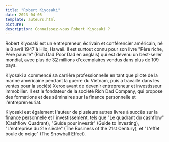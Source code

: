 ```yaml
---
title: "Robert Kiyosaki"
date: 2023-04-05
template: auteurs.html
picture: 
description: Connaissez-vous Robert Kiyosaki ?
---
```


Robert Kiyosaki est un entrepreneur, écrivain et conférencier américain, né le 8 avril 1947 à Hilo, Hawaii. Il est surtout connu pour son livre "Père riche, Père pauvre" (Rich Dad Poor Dad en anglais) qui est devenu un best-seller mondial, avec plus de 32 millions d'exemplaires vendus dans plus de 109 pays.

Kiyosaki a commencé sa carrière professionnelle en tant que pilote de la marine américaine pendant la guerre du Vietnam, puis a travaillé dans les ventes pour la société Xerox avant de devenir entrepreneur et investisseur immobilier. Il est le fondateur de la société Rich Dad Company, qui propose des formations et des séminaires sur la finance personnelle et l'entrepreneuriat.

Kiyosaki est également l'auteur de plusieurs autres livres à succès sur la finance personnelle et l'investissement, tels que "Le quadrant du cashflow" (Cashflow Quadrant), "Guide pour investir" (Guide to Investing), "L'entreprise du 21e siècle" (The Business of the 21st Century), et "L'effet boule de neige" (The Snowball Effect).